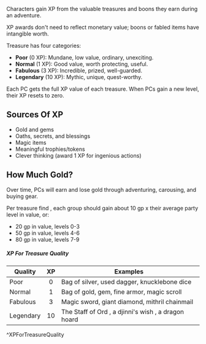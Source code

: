 Characters gain XP from the valuable treasures and boons they earn during an adventure.

XP awards don't need to reflect monetary value; boons or fabled items have intangible worth.

Treasure has four categories:

- **Poor** (0 XP): Mundane, low
    value, ordinary, unexciting.
- **Normal** (1 XP): Good value,
    worth protecting, useful.
- **Fabulous** (3 XP): Incredible,
    prized, well-guarded.
- **Legendary** (10 XP): Mythic,
    unique, quest-worthy.

Each PC gets the full XP value of each treasure. When PCs gain a new level, their XP resets to zero.

## Sources Of XP

- Gold and gems
- Oaths, secrets, and blessings
- Magic items
- Meaningful trophies/tokens
- Clever thinking (award 1 XP for ingenious actions)


## How Much Gold?
Over time, PCs will earn and lose gold through adventuring, carousing, and buying gear.

Per treasure find , each group should gain about 10 gp x their average party level in value, or:

- 20 gp in value, levels 0-3
- 50 gp in value, levels 4-6
- 80 gp in value, levels 7-9

##### XP For Treasure Quality
|   Quality   |   XP   |   Examples                                          |
| ----------- |:------:| --------------------------------------------------- |
| Poor        |   0    | Bag of silver, used dagger, knucklebone dice        |
| Normal      |   1    | Bag of gold, gem, fine armor, magic scroll          |
| Fabulous    |   3    | Magic sword, giant diamond, mithril chainmail       |
| Legendary   |   10   | The Staff of Ord , a djinni's wish , a dragon hoard |
^XPForTreasureQuality

